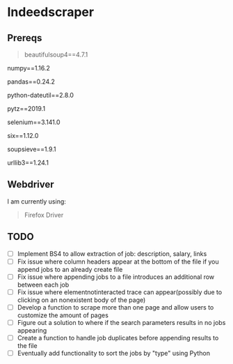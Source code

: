 # Indeedscraper

## Prereqs
>beautifulsoup4==4.7.1

numpy==1.16.2

pandas==0.24.2

python-dateutil==2.8.0

pytz==2019.1

selenium==3.141.0

six==1.12.0

soupsieve==1.9.1

urllib3==1.24.1

## Webdriver
I am currently using:
> Firefox Driver

## TODO
- [ ] Implement BS4 to allow extraction of job: description, salary, links
- [ ] Fix issue where column headers appear at the bottom of the file if you append jobs to an already create file
- [ ] Fix issue where appending jobs to a file introduces an additional row between each job
- [ ] Fix issue where elementnotinteracted trace can appear(possibly due to clicking on an nonexistent body of the page)
- [ ] Develop a function to scrape more than one page and allow users to customize the amount of pages
- [ ] Figure out a solution to where if the search parameters results in no jobs appearing
- [ ] Create a function to handle job duplicates before appending results to the file
- [ ] Eventually add functionality to sort the jobs by "type" using Python

